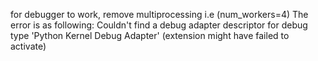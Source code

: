 for debugger to work, remove multiprocessing i.e (num_workers=4)
The error is as following: Couldn't find a debug adapter descriptor for debug type 'Python Kernel Debug Adapter' (extension might have failed to activate)